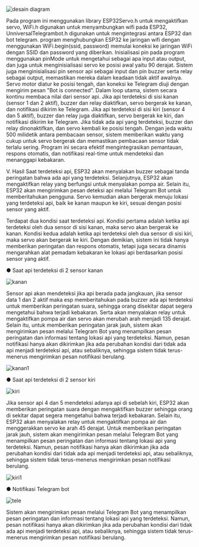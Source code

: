 ![desain diagram](https://github.com/user-attachments/assets/bfd46aa1-ad3b-4090-88e6-c9d90c129611)

Pada program ini menggunakan library ESP32Servo.h untuk mengaktifkan servo, WiFi.h digunakan untuk menyambungkan wifi pada ESP32, UnniversalTelegrambot.h digunakan untuk mengintegrasi antara ESP32 dan bot telegram. program menghubungkan ESP32 ke jaringan wifi dengan menggunakan WiFi.begin(ssid, password) memulai koneksi ke jaringan WiFi dengan SSID dan password yang diberikan. Inisialisasi pin pada program menggunakan pinMode untuk mengetahui sebagai apa input atau output, dan juga untuk menginisialisasi servo ke posisi awal yaitu 90 derajat. Sistem juga menginisialisasi pin sensor api sebagai input dan pin buzzer serta relay sebagai output, memastikan mereka dalam keadaan tidak aktif awalnya. Servo motor diatur ke posisi tengah, dan koneksi ke Telegram diuji dengan mengirim pesan "Bot is connected".
Dalam loop utama, sistem secara kontinu membaca nilai dari sensor api. Jika api terdeteksi di sisi kanan (sensor 1 dan 2 aktif), buzzer dan relay diaktifkan, servo bergerak ke kanan, dan notifikasi dikirim ke Telegram. Jika api terdeteksi di sisi kiri (sensor 4 dan 5 aktif), buzzer dan relay juga diaktifkan, servo bergerak ke kiri, dan notifikasi dikirim ke Telegram. Jika tidak ada api yang terdeteksi, buzzer dan relay dinonaktifkan, dan servo kembali ke posisi tengah. Dengan jeda waktu 500 milidetik antara pembacaan sensor, sistem memberikan waktu yang cukup untuk servo bergerak dan memastikan pembacaan sensor tidak terlalu sering. Program ini secara efektif mengintegrasikan pemantauan, respons otomatis, dan notifikasi real-time untuk mendeteksi dan menanggapi kebakaran.

V.	Hasil
Saat terdeteksi api, ESP32 akan menyalakan buzzer sebagai tanda peringatan bahwa ada api yang terdeteksi. Selanjutnya, ESP32 akan mengaktifkan relay yang berfungsi untuk menyalakan pompa air. Selain itu, ESP32 akan mengirimkan pesan deteksi api melalui Telegram Bot untuk memberitahukan pengguna. Servo kemudian akan bergerak menuju lokasi yang terdeteksi api, baik ke kanan maupun ke kiri, sesuai dengan posisi sensor yang aktif.

Terdapat dua kondisi saat terdeteksi api. Kondisi pertama adalah ketika api terdeteksi oleh dua sensor di sisi kanan, maka servo akan bergerak ke kanan. Kondisi kedua adalah ketika api terdeteksi oleh dua sensor di sisi kiri, maka servo akan bergerak ke kiri. Dengan demikian, sistem ini tidak hanya memberikan peringatan dan respons otomatis, tetapi juga secara dinamis mengarahkan alat pemadam kebakaran ke lokasi api berdasarkan posisi sensor yang aktif.

●	Saat api terdeteksi di 2 sensor kanan

![kanan](https://github.com/user-attachments/assets/d5e9576e-5676-41bf-b806-0df3fcff2abf)

 
Sensor api akan mendeteksi jika api berada pada jangkauan, jika sensor data 1 dan 2 aktif maka esp memberitahukan pada buzzer ada api terdeteksi untuk memberikan peringatan suara, sehingga orang disekitar dapat segera mengetahui bahwa terjadi kebakaran. Serta akan menyalakan relay untuk mengaktifkan pompa air dan servo akan merubah arah menjadi 135 derajat. Selain itu, untuk memberikan peringatan jarak jauh, sistem akan mengirimkan pesan melalui Telegram Bot yang menampilkan pesan peringatan dan informasi tentang lokasi api yang terdeteksi. Namun, pesan notifikasi hanya akan dikirimkan jika ada perubahan kondisi dari tidak ada api menjadi terdeteksi api, atau sebaliknya, sehingga sistem tidak terus-menerus mengirimkan pesan notifikasi berulang.

 ![kanan1](https://github.com/user-attachments/assets/6cd2a86b-6bf6-4158-a0c2-8ab17574f5c8)

●	Saat api terdeteksi di 2 sensor kiri

![kiri](https://github.com/user-attachments/assets/3eb6911a-aaa9-498b-87e2-5e55f629dd9a)


Jika sensor api 4 dan 5 mendeteksi adanya api di sebelah kiri, ESP32 akan memberikan peringatan suara dengan mengaktifkan buzzer sehingga orang di sekitar dapat segera mengetahui bahwa terjadi kebakaran. Selain itu, ESP32 akan menyalakan relay untuk mengaktifkan pompa air dan menggerakkan servo ke arah 45 derajat. Untuk memberikan peringatan jarak jauh, sistem akan mengirimkan pesan melalui Telegram Bot yang menampilkan pesan peringatan dan informasi tentang lokasi api yang terdeteksi. Namun, pesan notifikasi hanya akan dikirimkan jika ada perubahan kondisi dari tidak ada api menjadi terdeteksi api, atau sebaliknya, sehingga sistem tidak terus-menerus mengirimkan pesan notifikasi berulang.

![kiri1](https://github.com/user-attachments/assets/1b38dcaa-01fa-4e41-8291-d18ee71b3d41)


●	Notifikasi Telegram bot

![tele](https://github.com/user-attachments/assets/8425d560-723a-4023-b085-d1104c27293d)

  
Sistem akan mengirimkan pesan melalui Telegram Bot yang menampilkan pesan peringatan dan informasi tentang lokasi api yang terdeteksi. Namun, pesan notifikasi hanya akan dikirimkan jika ada perubahan kondisi dari tidak ada api menjadi terdeteksi api, atau sebaliknya, sehingga sistem tidak terus-menerus mengirimkan pesan notifikasi berulang.
